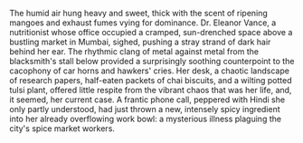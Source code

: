 The humid air hung heavy and sweet, thick with the scent of ripening mangoes and exhaust fumes vying for dominance.  Dr. Eleanor Vance, a nutritionist whose office occupied a cramped, sun-drenched space above a bustling market in Mumbai, sighed, pushing a stray strand of dark hair behind her ear.  The rhythmic clang of metal against metal from the blacksmith's stall below provided a surprisingly soothing counterpoint to the cacophony of car horns and hawkers' cries.  Her desk, a chaotic landscape of research papers, half-eaten packets of chai biscuits, and a wilting potted tulsi plant, offered little respite from the vibrant chaos that was her life, and, it seemed, her current case.  A frantic phone call, peppered with Hindi she only partly understood, had just thrown a new, intensely spicy ingredient into her already overflowing work bowl: a mysterious illness plaguing the city's spice market workers.
